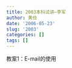 ```yaml
---
title: 2003本科试讲–李军
author: 黄俭
date: '2006-05-23'
slug: '2003'
categories: []
tags: []
---
```

教案1：E-mail的使用